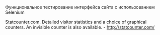 Функциональное тестирование интерфейса сайта с использованием Selenium

Statcounter.com. Detailed visitor statistics and a choice of graphical counters. An invisible counter is also available. - http://statcounter.com/

